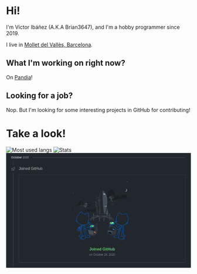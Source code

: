 # Hi!
I'm Víctor Ibáñez (A.K.A Brian3647), and I'm a hobby programmer since 2019.

I live in [Mollet del Vallès, Barcelona](https://goo.gl/maps/4oUmj22o6R3aPh3Q7).

## What I'm working on right now?

On [Pandia](https://github.com/Brian3647/Pandia)!

## Looking for a job?

Nop. But I'm looking for some interesting projects in GitHub for contributing!

# Take a look!

![Most used langs](https://github-readme-stats.vercel.app/api/top-langs/?username=Brian3647) ![Stats](https://github-readme-stats.vercel.app/api?username=Brian3647&show_icons=true) 
![img](/img1.png)
